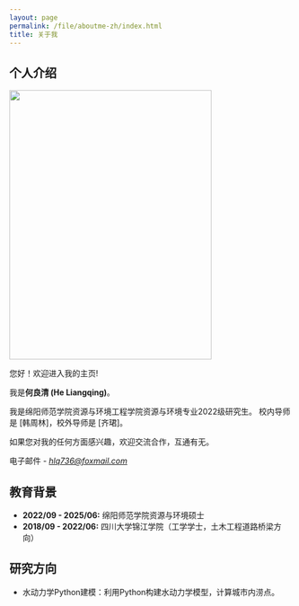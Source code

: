 ```yaml
---
layout: page
permalink: /file/aboutme-zh/index.html
title: 关于我
---
```


## 个人介绍

<img src="https://hlqstar.github.io/heliangqing.jpg" class="floatpic" width="360" height="480">

<br>

您好！欢迎进入我的主页!


我是**何良清 (He Liangqing)**。


我是绵阳师范学院资源与环境工程学院资源与环境专业2022级研究生。
校内导师是 [韩周林]，校外导师是 [齐珺]。


如果您对我的任何方面感兴趣，欢迎交流合作，互通有无。


电子邮件 - *hlq736@foxmail.com*


## 教育背景

- **2022/09 - 2025/06:** 绵阳师范学院资源与环境硕士
- **2018/09 - 2022/06:** 四川大学锦江学院（工学学士，土木工程道路桥梁方向）

## 研究方向

- 水动力学Python建模：利用Python构建水动力学模型，计算城市内涝点。
